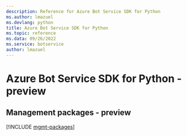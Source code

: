 ```yaml
---
description: Reference for Azure Bot Service SDK for Python
ms.author: lmazuel
ms.devlang: python
title: Azure Bot Service SDK for Python
ms.topic: reference
ms.data: 09/26/2022
ms.service: botservice
author: lmazuel
---
```

# Azure Bot Service SDK for Python - preview

## Management packages - preview
[!INCLUDE [mgmt-packages](bot-service-mgmt-index.md)]